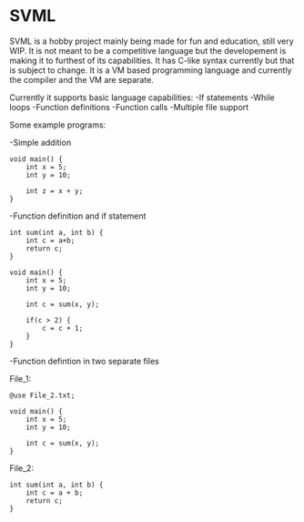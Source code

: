 # SVML

SVML is a hobby project mainly being made for fun and education, still very WIP. It is not meant to be a competitive language but the developement is making it to furthest of its capabilities. It has C-like syntax currently but that is subject to change. It is a VM based programming language and currently the compiler and the VM are separate.

Currently it supports basic language capabilities:
-If statements
-While loops
-Function definitions
-Function calls
-Multiple file support

Some example programs:

-Simple addition
```
void main() {
	int x = 5;
	int y = 10;

	int z = x + y;
}
```

-Function definition and if statement
```
int sum(int a, int b) {
	int c = a+b;
	return c;
}

void main() {
	int x = 5;
	int y = 10;
	
	int c = sum(x, y);
	
	if(c > 2) {
		c = c + 1;
	}
}
```

-Function defintion in two separate files

File_1:
```
@use File_2.txt;

void main() {
	int x = 5;
	int y = 10;
	
	int c = sum(x, y);
}
```
File_2:
```
int sum(int a, int b) {
	int c = a + b;
	return c;
}
```